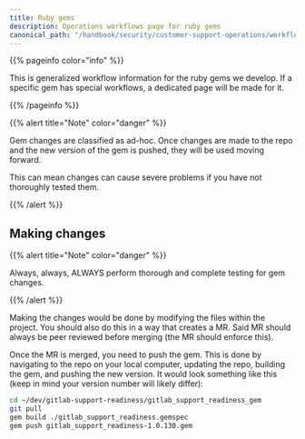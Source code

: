 ```yaml
---
title: Ruby gems
description: Operations workflows page for ruby gems
canonical_path: "/handbook/security/customer-support-operations/workflows/ruby-gems/"
---
```


{{% pageinfo color="info" %}}

This is generalized workflow information for the ruby gems we develop. If a specific gem has special workflows, a dedicated page will be made for it.

{{% /pageinfo %}}

{{% alert title="Note" color="danger" %}}

Gem changes are classified as ad-hoc. Once changes are made to the repo and the new version of the gem is pushed, they will be used moving forward.

This can mean changes can cause severe problems if you have not thoroughly tested them.

{{% /alert %}}

## Making changes

{{% alert title="Note" color="danger" %}}

Always, always, ALWAYS perform thorough and complete testing for gem changes.

{{% /alert %}}

Making the changes would be done by modifying the files within the project. You should also do this in a way that creates a MR. Said MR should always be peer reviewed before merging (the MR should enforce this).

Once the MR is merged, you need to push the gem. This is done by navigating to the repo on your local computer, updating the repo, building the gem, and pushing the new version. It would look something like this (keep in mind your version number will likely differ):

```bash
cd ~/dev/gitlab-support-readiness/gitlab_support_readiness_gem
git pull
gem build ./gitlab_support_readiness.gemspec
gem push gitlab_support_readiness-1.0.130.gem
```
